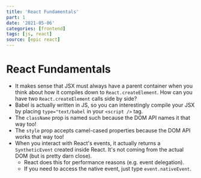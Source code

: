 ```yaml
---
title: 'React Fundamentals'
part: 1
date: '2021-05-06'
categories: [frontend]
tags: [js, react]
source: [epic react]
---
```


# React Fundamentals

- It makes sense that JSX must always have a parent container when you think about how it compiles down to `React.createElement`. How can you have two `React.createElement` calls side by side?
- Babel is actually written in JS, so you can interestingly compile your JSX by placing `type="text/babel` in your `<script />` tag.
- The `className` prop is named such because the DOM API names it that way too!
- The `style` prop accepts camel-cased properties because the DOM API works that way too!
- When you interact with React's events, it actually returns a `SyntheticEvent` created inside React. It's not coming from the actual DOM (but is pretty darn close).
  - React does this for performance reasons (e.g. event delegation).
  - If you need to access the native event, just type `event.nativeEvent`.
